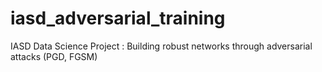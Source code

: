 # iasd_adversarial_training
IASD Data Science Project : Building robust networks through adversarial attacks (PGD, FGSM)
